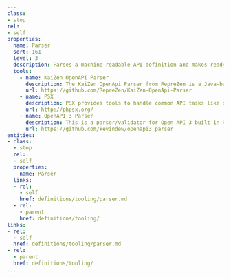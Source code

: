 ```yaml
---
class:
- stop
rel:
- self
properties:
  name: Parser
  sort: 161
  level: 3
  description: Parses a machine readable API definition and makes ready for use in specific language, structure, or platform.
  tools:
    - name: KaiZen OpenAPI Parser
      description: The KaiZen OpenApi Parser from RepreZen is a Java-based validating parser for OpenAPI 3.0 offering full compliance with the OpenAPI 3.0 Specification, and a highly uniform read/write programming API. OpenAPI, formerly known as the Swagger specification, is the industry-standard format for machine-readable REST API descriptions.
      url: https://github.com/RepreZen/KaiZen-OpenApi-Parser
    - name: PSX
      description: PSX provides tools to handle common API tasks like data serialization, validation, documentation, API versioning and testing. So you can concentrate on building the actual business logic of your API.
      url: http://phpsx.org/
    - name: OpenAPI 3 Parser
      description: This is a parser/validator for Open API 3 built in Ruby.
      url: https://github.com/kevindew/openapi3_parser   
entities:
- class:
  - stop
  rel:
  - self
  properties:
    name: Parser
  links:
  - rel:
    - self
    href: definitions/tooling/parser.md
  - rel:
    - parent
    href: definitions/tooling/
links:
- rel:
  - self
  href: definitions/tooling/parser.md
- rel:
  - parent
  href: definitions/tooling/
...
```

